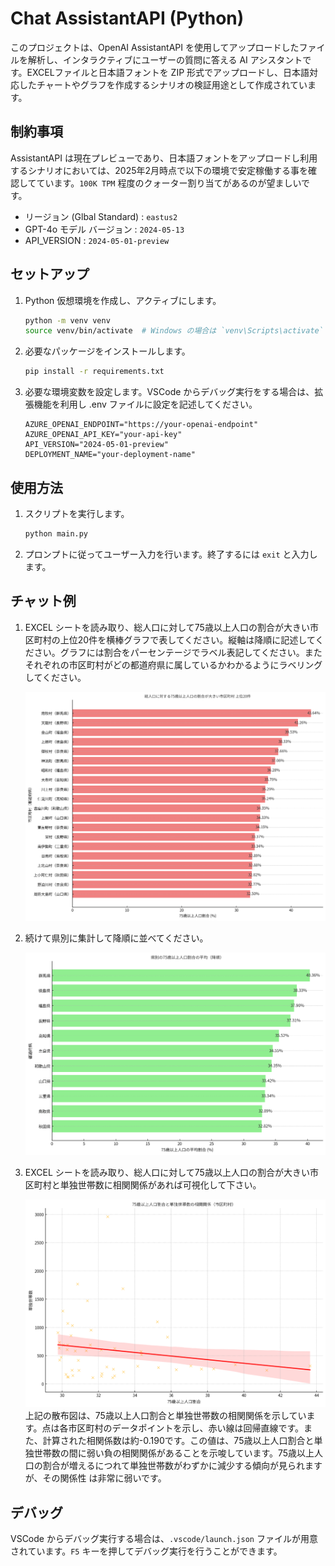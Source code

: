 # Chat AssistantAPI (Python)

このプロジェクトは、OpenAI AssistantAPI を使用してアップロードしたファイルを解析し、インタラクティブにユーザーの質問に答える AI アシスタントです。EXCELファイルと日本語フォントを ZIP 形式でアップロードし、日本語対応したチャートやグラフを作成するシナリオの検証用途として作成されています。

## 制約事項

AssistantAPI は現在プレビューであり、日本語フォントをアップロードし利用するシナリオにおいては、2025年2月時点で以下の環境で安定稼働する事を確認してています。`100K TPM` 程度のクォーター割り当てがあるのが望ましいです。

- リージョン (Glbal Standard) : `eastus2`
- GPT-4o モデル バージョン : `2024-05-13`
- API_VERSION : `2024-05-01-preview`

## セットアップ

1. Python 仮想環境を作成し、アクティブにします。

    ```sh
    python -m venv venv
    source venv/bin/activate  # Windows の場合は `venv\Scripts\activate`
    ```

2. 必要なパッケージをインストールします。

    ```sh
    pip install -r requirements.txt
    ```

3. 必要な環境変数を設定します。VSCode からデバッグ実行をする場合は、拡張機能を利用し .env ファイルに設定を記述してください。

    ```plaintext
    AZURE_OPENAI_ENDPOINT="https://your-openai-endpoint"
    AZURE_OPENAI_API_KEY="your-api-key"
    API_VERSION="2024-05-01-preview"
    DEPLOYMENT_NAME="your-deployment-name"
    ```

## 使用方法

1. スクリプトを実行します。

    ```sh
    python main.py
    ```

2. プロンプトに従ってユーザー入力を行います。終了するには `exit` と入力します。

## チャット例

1. EXCEL シートを読み取り、総人口に対して75歳以上人口の割合が大きい市区町村の上位20件を横棒グラフで表してください。縦軸は降順に記述してください。グラフには割合をパーセンテージでラベル表記してください。またそれぞれの市区町村がどの都道府県に属しているかわかるようにラベリングしてください。

    ![75歳以上人口の割合が大きい市区町村](./output_images/assistant-75歳以上人口の割合が大きい市区町村.png)

2. 続けて県別に集計して降順に並べてください。

    ![県別に集計](./output_images/assistant-続けて県別に集計して降順に.png)

3. EXCEL シートを読み取り、総人口に対して75歳以上人口の割合が大きい市区町村と単独世帯数に相関関係があれば可視化して下さい。

    ![75歳以上人口割合と単独世帯数の相関関係](./output_images/assistant-75歳以上人口割合と単独世帯数の相関関係.png)上記の散布図は、75歳以上人口割合と単独世帯数の相関関係を示しています。点は各市区町村のデータポイントを示し、赤い線は回帰直線です。また、計算された相関係数は約-0.190です。この値は、75歳以上人口割合と単独世帯数の間に弱い負の相関関係があることを示唆しています。75歳以上人口の割合が増えるにつれて単独世帯数がわずかに減少する傾向が見られますが、その関係性 は非常に弱いです。

## デバッグ

VSCode からデバッグ実行する場合は、`.vscode/launch.json` ファイルが用意されています。`F5` キーを押してデバッグ実行を行うことができます。